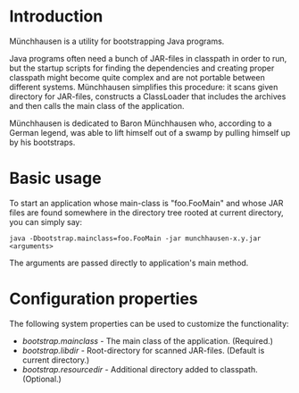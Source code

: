 Introduction
============

Münchhausen is a utility for bootstrapping Java programs.

Java programs often need a bunch of JAR-files in classpath in order to run,
but the startup scripts for finding the dependencies and creating proper
classpath might become quite complex and are not portable between different
systems. Münchhausen simplifies this procedure: it scans given directory
for JAR-files, constructs a ClassLoader that includes the archives and then
calls the main class of the application.

Münchhausen is dedicated to Baron Münchhausen who, according to a German
legend, was able to lift himself out of a swamp by pulling himself up by
his bootstraps.

Basic usage
===========

To start an application whose main-class is "foo.FooMain" and whose JAR files
are found somewhere in the directory tree rooted at current directory, you
can simply say:

    java -Dbootstrap.mainclass=foo.FooMain -jar munchhausen-x.y.jar <arguments>

The arguments are passed directly to application's main method.

Configuration properties
========================

The following system properties can be used to customize the functionality:

  * _bootstrap.mainclass_ - The main class of the application. (Required.)
  * _bootstrap.libdir_ - Root-directory for scanned JAR-files. (Default is current directory.)
  * _bootstrap.resourcedir_ - Additional directory added to classpath. (Optional.)
